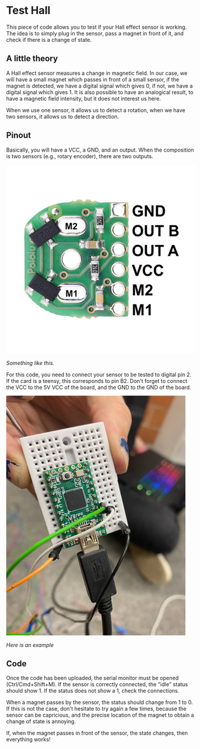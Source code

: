 # Test Hall

This piece of code allows you to test if your Hall effect sensor is working. The idea is to simply plug in the sensor, pass a magnet in front of it, and check if there is a change of state.


## A little theory
A Hall effect sensor measures a change in magnetic field. In our case, we will have a small magnet which passes in front of a small sensor, if the magnet is detected, we have a digital signal which gives 0, if not, we have a digital signal which gives 1. It is also possible to have an analogical result, to have a magnetic field intensity, but it does not interest us here.

When we use one sensor, it allows us to detect a rotation, when we have two sensors, it allows us to detect a direction.

## Pinout

Basically, you will have a VCC, a GND, and an output. When the composition is two sensors (e.g., rotary encoder), there are two outputs.

![Sensor](./img/encodeur.jpg)

_Something like this._

For this code, you need to connect your sensor to be tested to digital pin 2. If the card is a teensy, this corresponds to pin B2. Don't forget to connect the VCC to the 5V VCC of the board, and the GND to the GND of the board.

![Teensy pinout](./img/teensy.jpg)

_Here is an example_

## Code

Once the code has been uploaded, the serial monitor must be opened (Ctrl/Cmd+Shift+M). If the sensor is correctly connected, the "idle" status should show 1. If the status does not show a 1, check the connections.

When a magnet passes by the sensor, the status should change from 1 to 0. If this is not the case, don't hesitate to try again a few times, because the sensor can be capricious, and the precise location of the magnet to obtain a change of state is annoying.

If, when the magnet passes in front of the sensor, the state changes, then everything works!
